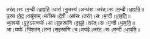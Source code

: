 

  
तर॑त्।सः।म॒न्दी।धा॒व॒ति॒।धारा॑।सु॒तस्य॑।अन्ध॑सः।तर॑त्।सः।म॒न्दी।धा॒व॒ति॒॥  
उ॒स्रा।वे॒द॒।वसू॑नाम्।मर्त॑स्य।दे॒वी।अव॑सः।तर॑त्।सः।म॒न्दी।धा॒व॒ति॒॥  
ध्व॒स्रयोः॑।पु॒रु॒ऽसन्त्योः॑।आ।स॒हस्रा॑णि।द॒द्म॒हे॒।तर॑त्।सः।म॒न्दी।धा॒व॒ति॒॥  
आ।ययोः॑।त्रिं॒शत॑म्।तना॑।स॒हस्रा॑णि।च॒।दद्म॑हे।तर॑त्।सः।म॒न्दी।धा॒व॒ति॒॥  

